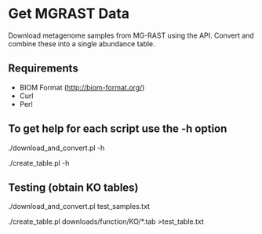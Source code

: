 Get MGRAST Data
===============

Download metagenome samples from MG-RAST using the API. Convert and combine these into a single abundance table.

Requirements
------------
* BIOM Format (http://biom-format.org/)
* Curl
* Perl

To get help for each script use the -h option
---------------------------------------------

./download_and_convert.pl -h

./create_table.pl -h

Testing (obtain KO tables)
--------------------------

./download_and_convert.pl test_samples.txt

./create_table.pl downloads/function/KO/*.tab >test_table.txt
